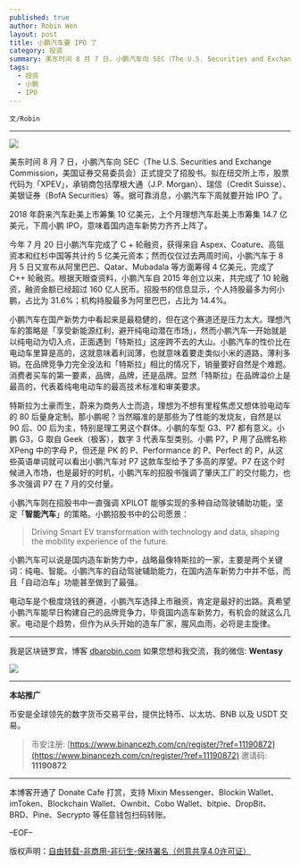 ```yaml
---
published: true
author: Robin Wen
layout: post
title: 小鹏汽车要 IPO 了
category: 投资
summary: 美东时间 8 月 7 日，小鹏汽车向 SEC（The U.S. Securities and Exchange Commission，美国证券交易委员会）正式提交了招股书。拟在纽交所上市，股票代码为「XPEV」，承销商包括摩根大通（J.P. Morgan）、瑞信（Credit Suisse）、美银证券（BofA Securities）等。据可靠消息，小鹏汽车下周就要开始 IPO 了。小鹏汽车可以说是国内造车新势力中，战略最像特斯拉的一家，主要是两个关键词：纯电、智能。小鹏汽车的自动驾驶辅助能力，在国内造车新势力中并不低，而且「自动泊车」功能甚至做到了最强。电动车是个极度烧钱的赛道，小鹏汽车选择上市融资，肯定是最好的出路。真希望小鹏汽车能早日构建自己的品牌竞争力，毕竟国内造车新势力，有机会的就这么几家。电动是个趋势，但作为从头开始的造车厂家，腥风血雨，必将是主旋律。
tags:
  - 投资
  - 小鹏
  - IPO
---
```


`文/Robin`

***

![](https://cdn.dbarobin.com/obdebjn.png)

美东时间 8 月 7 日，小鹏汽车向 SEC（The U.S. Securities and Exchange Commission，美国证券交易委员会）正式提交了招股书。拟在纽交所上市，股票代码为「XPEV」，承销商包括摩根大通（J.P. Morgan）、瑞信（Credit Suisse）、美银证券（BofA Securities）等。据可靠消息，小鹏汽车下周就要开始 IPO 了。

2018 年蔚来汽车赴美上市筹集 10 亿美元，上个月理想汽车赴美上市筹集 14.7 亿美元，下周小鹏 IPO，意味着国内造车新势力齐齐上阵了。

今年 7 月 20 日小鹏汽车完成了 C + 轮融资，获得来自 Aspex、Coature、高瓴资本和红杉中国等共计约 5 亿美元资本；然而仅仅过去两周时间，小鹏汽车于 8 月 5 日又宣布从阿里巴巴、Qatar、Mubadala 等方面筹得 4 亿美元，完成了 C++ 轮融资。根据天眼查资料，小鹏汽车自 2015 年创立以来，共完成了 10 轮融资，融资金额已经超过 160 亿人民币。招股书的信息显示，个人持股最多为何小鹏，占比为 31.6%；机构持股最多为阿里巴巴，占比为 14.4%。

小鹏汽车在国产新势力中看起来是最稳健的，但在这个赛道还是压力太大。理想汽车的策略是「享受新能源红利，避开纯电动潜在市场」，然而小鹏汽车一开始就是以纯电动为切入点，正面遇到「特斯拉」这座跨不去的大山。小鹏汽车的性价比在电动车里算是高的，这就意味着利润薄，也就意味着要走类似小米的道路，薄利多销。在品牌竞争力完全没法和「特斯拉」相比的情况下，销量要好自然是个难题。消费者买车的第一要素，品牌，品牌，还是品牌。显然「特斯拉」在品牌溢价上是最高的，代表着纯电电动车的最高技术标准和审美要求。

特斯拉为土豪而生，蔚来为商务人士而造，理想为不想有里程焦虑又想体验电动车的 80 后量身定制。那小鹏呢？当然瞄准的是那些为了性能的发烧友，自然是以 90 后、00 后为主，特别是理工男这个群体。小鹏的车型 G3、P7 都有意义。小鹏 G3，G 取自 Geek（极客），数字 3 代表车型类别。小鹏 P7，P 用了品牌名称 XPeng 中的字母 P，但还是 PK 的 P、Performance 的 P、Perfect 的 P，从这些英语单词就可以看出小鹏汽车对 P7 这款车型给予了多高的厚望。P7 在这个时候进入市场，也是最好的时机，小鹏汽车的招股书强调了肇庆工厂的交付能力，也多次强调 P7 在 7 月的交付量。

小鹏汽车则在招股书中一直强调 XPILOT 能够实现的多种自动驾驶辅助功能，坚定「**智能汽车**」的策略。小鹏招股书中的公司愿景：

> Driving Smart EV transformation with technology and data, shaping the mobility experience of the future.

小鹏汽车可以说是国内造车新势力中，战略最像特斯拉的一家，主要是两个关键词：纯电、智能。小鹏汽车的自动驾驶辅助能力，在国内造车新势力中并不低，而且「自动泊车」功能甚至做到了最强。

电动车是个极度烧钱的赛道，小鹏汽车选择上市融资，肯定是最好的出路。真希望小鹏汽车能早日构建自己的品牌竞争力，毕竟国内造车新势力，有机会的就这么几家。电动是个趋势，但作为从头开始的造车厂家，腥风血雨，必将是主旋律。

***

我是区块链罗宾，博客 [dbarobin.com](https://dbarobin.com/)
如果您想和我交流，我的微信: **Wentasy**

![](https://cdn.dbarobin.com/v4yywe2.png)

***

**本站推广**

币安是全球领先的数字货币交易平台，提供比特币、以太坊、BNB 以及 USDT 交易。

> 币安注册: [https://www.binancezh.com/cn/register/?ref=11190872](https://www.binancezh.com/cn/register/?ref=11190872)
> 邀请码: **11190872**

***

本博客开通了 Donate Cafe 打赏，支持 Mixin Messenger、Blockin Wallet、imToken、Blockchain Wallet、Ownbit、Cobo Wallet、bitpie、DropBit、BRD、Pine、Secrypto 等任意钱包扫码转账。

<center>
    <div class="--donate-button"
         data-button-id="f8b9df0d-af9a-460d-8258-d3f435445075"
    ></div>
</center>

–EOF–

版权声明：[自由转载-非商用-非衍生-保持署名（创意共享4.0许可证）](http://creativecommons.org/licenses/by-nc-nd/4.0/deed.zh)